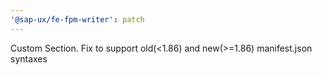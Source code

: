 ```yaml
---
'@sap-ux/fe-fpm-writer': patch
---
```


Custom Section. Fix to support old(<1.86) and new(>=1.86) manifest.json syntaxes
